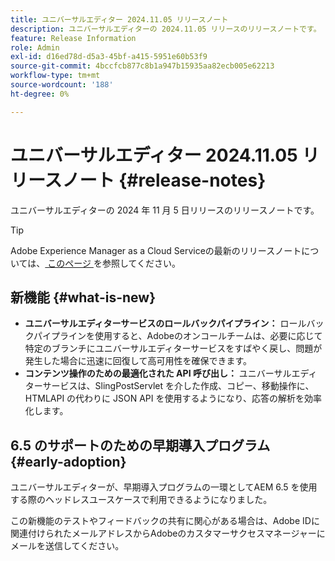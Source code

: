 ```yaml
---
title: ユニバーサルエディター 2024.11.05 リリースノート
description: ユニバーサルエディターの 2024.11.05 リリースのリリースノートです。
feature: Release Information
role: Admin
exl-id: d16ed78d-d5a3-45bf-a415-5951e60b53f9
source-git-commit: 4bccfcb877c8b1a947b15935aa82ecb005e62213
workflow-type: tm+mt
source-wordcount: '188'
ht-degree: 0%

---
```



# ユニバーサルエディター 2024.11.05 リリースノート {#release-notes}

ユニバーサルエディターの 2024 年 11 月 5 日リリースのリリースノートです。

>[!TIP]
>
>Adobe Experience Manager as a Cloud Serviceの最新のリリースノートについては、[ このページ ](/help/release-notes/release-notes-cloud/release-notes-current.md) を参照してください。

## 新機能 {#what-is-new}

* **ユニバーサルエディターサービスのロールバックパイプライン：** ロールバックパイプラインを使用すると、Adobeのオンコールチームは、必要に応じて特定のブランチにユニバーサルエディターサービスをすばやく戻し、問題が発生した場合に迅速に回復して高可用性を確保できます。
* **コンテンツ操作のための最適化された API 呼び出し：** ユニバーサルエディターサービスは、SlingPostServlet を介した作成、コピー、移動操作に、HTMLAPI の代わりに JSON API を使用するようになり、応答の解析を効率化します。

## 6.5 のサポートのための早期導入プログラム {#early-adoption}

ユニバーサルエディターが、早期導入プログラムの一環としてAEM 6.5 を使用する際のヘッドレスユースケースで利用できるようになりました。

この新機能のテストやフィードバックの共有に関心がある場合は、Adobe IDに関連付けられたメールアドレスからAdobeのカスタマーサクセスマネージャーにメールを送信してください。
